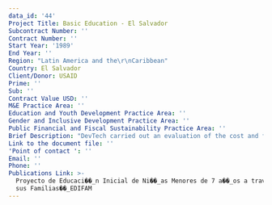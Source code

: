 ```yaml
---
data_id: '44'
Project Title: Basic Education - El Salvador
Subcontract Number: ''
Contract Number: ''
Start Year: '1989'
End Year: ''
Region: "Latin America and the\r\nCaribbean"
Country: El Salvador
Client/Donor: USAID
Prime: ''
Sub: ''
Contract Value USD: ''
M&E Practice Area: ''
Education and Youth Development Practice Area: ''
Gender and Inclusive Development Practice Area: ''
Public Financial and Fiscal Sustainability Practice Area: ''
Brief Description: "DevTech carried out an evaluation of the cost and financing of basic education in El Salvador and its implications for long-term \r\neducational development strategies and policies."
Link to the document file: ''
'Point of contact ': ''
Email: ''
Phone: ''
Publications Link: >-
  Proyecto de Educaci��_n Inicial de Ni��_as Menores de 7 a��_os a trav��_s de
  sus Familias��_EDIFAM
---
```

